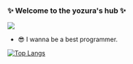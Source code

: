 ### ✨ Welcome to the yozura's hub ✨

<a href="https://iwaslion.tistory.com" target="_blank"><img src="https://img.shields.io/badge/BLOG-000000?style=plastic&logo=Tistory&logoColor=white"/></a><br>
<ul>
  <li>😎 I wanna be a best programmer. </li>
</ul>

[![Top Langs](https://github-readme-stats.vercel.app/api/top-langs/?username=yozura&layout=compact)](https://github.com/yozura/github-readme-stats)
